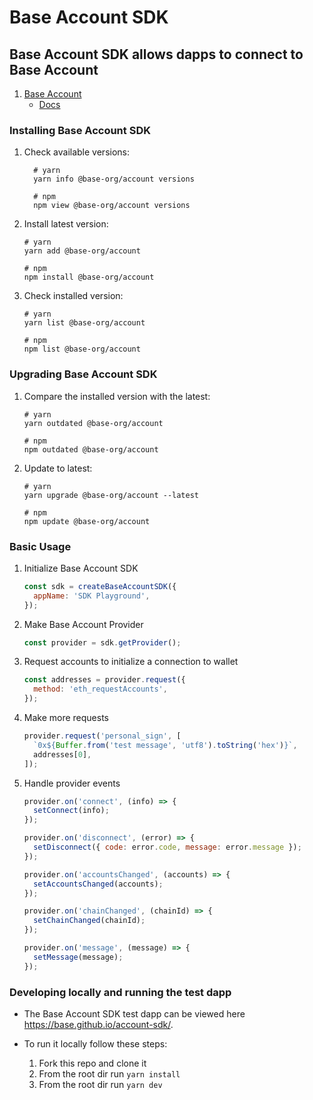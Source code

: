 # Base Account SDK

## Base Account SDK allows dapps to connect to Base Account

1. [Base Account](https://account.base.org/)
   - [Docs](https://www.base.org/builders/smart-wallet)

### Installing Base Account SDK

1. Check available versions:

   ```shell
     # yarn
     yarn info @base-org/account versions

     # npm
     npm view @base-org/account versions
   ```

2. Install latest version:

   ```shell
   # yarn
   yarn add @base-org/account

   # npm
   npm install @base-org/account
   ```

3. Check installed version:

   ```shell
   # yarn
   yarn list @base-org/account

   # npm
   npm list @base-org/account
   ```

### Upgrading Base Account SDK

1. Compare the installed version with the latest:

   ```shell
   # yarn
   yarn outdated @base-org/account

   # npm
   npm outdated @base-org/account
   ```

2. Update to latest:

   ```shell
   # yarn
   yarn upgrade @base-org/account --latest

   # npm
   npm update @base-org/account
   ```

### Basic Usage

1. Initialize Base Account SDK

   ```js
   const sdk = createBaseAccountSDK({
     appName: 'SDK Playground',
   });
   ```

2. Make Base Account Provider

   ```js
   const provider = sdk.getProvider();
   ```

3. Request accounts to initialize a connection to wallet

   ```js
   const addresses = provider.request({
     method: 'eth_requestAccounts',
   });
   ```

4. Make more requests

   ```js
   provider.request('personal_sign', [
     `0x${Buffer.from('test message', 'utf8').toString('hex')}`,
     addresses[0],
   ]);
   ```

5. Handle provider events

   ```js
   provider.on('connect', (info) => {
     setConnect(info);
   });

   provider.on('disconnect', (error) => {
     setDisconnect({ code: error.code, message: error.message });
   });

   provider.on('accountsChanged', (accounts) => {
     setAccountsChanged(accounts);
   });

   provider.on('chainChanged', (chainId) => {
     setChainChanged(chainId);
   });

   provider.on('message', (message) => {
     setMessage(message);
   });
   ```

### Developing locally and running the test dapp

- The Base Account SDK test dapp can be viewed here https://base.github.io/account-sdk/.
- To run it locally follow these steps:

  1. Fork this repo and clone it
  1. From the root dir run `yarn install`
  1. From the root dir run `yarn dev`
